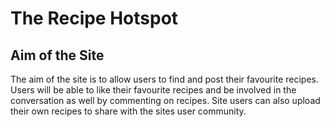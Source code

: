 # **The Recipe Hotspot**

## **Aim of the Site**

The aim of the site is to allow users to find and post their favourite recipes. Users will be able to like their favourite recipes and be involved in the conversation as well by commenting on recipes. Site users can also upload their own recipes to share with the sites user community.